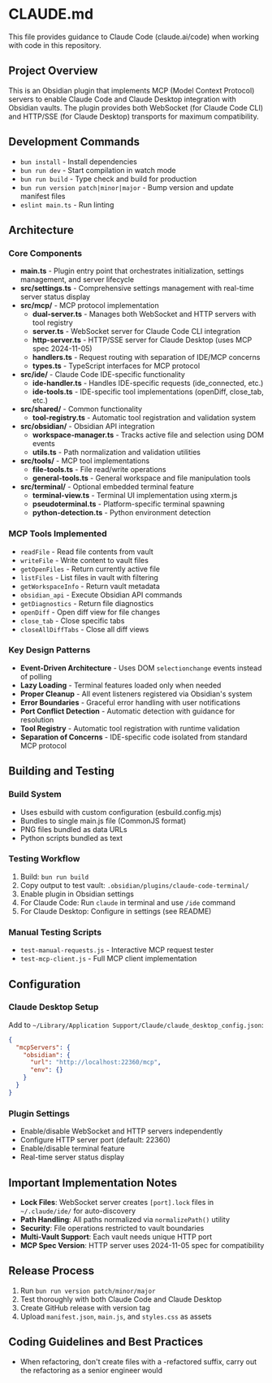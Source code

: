 # CLAUDE.md

This file provides guidance to Claude Code (claude.ai/code) when working with code in this repository.

## Project Overview

This is an Obsidian plugin that implements MCP (Model Context Protocol) servers to enable Claude Code and Claude Desktop integration with Obsidian vaults. The plugin provides both WebSocket (for Claude Code CLI) and HTTP/SSE (for Claude Desktop) transports for maximum compatibility.

## Development Commands

- `bun install` - Install dependencies
- `bun run dev` - Start compilation in watch mode
- `bun run build` - Type check and build for production  
- `bun run version patch|minor|major` - Bump version and update manifest files
- `eslint main.ts` - Run linting

## Architecture

### Core Components

- **main.ts** - Plugin entry point that orchestrates initialization, settings management, and server lifecycle
- **src/settings.ts** - Comprehensive settings management with real-time server status display
- **src/mcp/** - MCP protocol implementation
  - **dual-server.ts** - Manages both WebSocket and HTTP servers with tool registry
  - **server.ts** - WebSocket server for Claude Code CLI integration
  - **http-server.ts** - HTTP/SSE server for Claude Desktop (uses MCP spec 2024-11-05)
  - **handlers.ts** - Request routing with separation of IDE/MCP concerns
  - **types.ts** - TypeScript interfaces for MCP protocol
- **src/ide/** - Claude Code IDE-specific functionality
  - **ide-handler.ts** - Handles IDE-specific requests (ide_connected, etc.)
  - **ide-tools.ts** - IDE-specific tool implementations (openDiff, close_tab, etc.)
- **src/shared/** - Common functionality
  - **tool-registry.ts** - Automatic tool registration and validation system
- **src/obsidian/** - Obsidian API integration
  - **workspace-manager.ts** - Tracks active file and selection using DOM events
  - **utils.ts** - Path normalization and validation utilities
- **src/tools/** - MCP tool implementations
  - **file-tools.ts** - File read/write operations
  - **general-tools.ts** - General workspace and file manipulation tools
- **src/terminal/** - Optional embedded terminal feature
  - **terminal-view.ts** - Terminal UI implementation using xterm.js
  - **pseudoterminal.ts** - Platform-specific terminal spawning
  - **python-detection.ts** - Python environment detection

### MCP Tools Implemented

- `readFile` - Read file contents from vault
- `writeFile` - Write content to vault files
- `getOpenFiles` - Return currently active file
- `listFiles` - List files in vault with filtering
- `getWorkspaceInfo` - Return vault metadata
- `obsidian_api` - Execute Obsidian API commands
- `getDiagnostics` - Return file diagnostics
- `openDiff` - Open diff view for file changes
- `close_tab` - Close specific tabs
- `closeAllDiffTabs` - Close all diff views

### Key Design Patterns

- **Event-Driven Architecture** - Uses DOM `selectionchange` events instead of polling
- **Lazy Loading** - Terminal features loaded only when needed
- **Proper Cleanup** - All event listeners registered via Obsidian's system
- **Error Boundaries** - Graceful error handling with user notifications
- **Port Conflict Detection** - Automatic detection with guidance for resolution
- **Tool Registry** - Automatic tool registration with runtime validation
- **Separation of Concerns** - IDE-specific code isolated from standard MCP protocol

## Building and Testing

### Build System
- Uses esbuild with custom configuration (esbuild.config.mjs)
- Bundles to single main.js file (CommonJS format)
- PNG files bundled as data URLs
- Python scripts bundled as text

### Testing Workflow
1. Build: `bun run build`
2. Copy output to test vault: `.obsidian/plugins/claude-code-terminal/`
3. Enable plugin in Obsidian settings
4. For Claude Code: Run `claude` in terminal and use `/ide` command
5. For Claude Desktop: Configure in settings (see README)

### Manual Testing Scripts
- `test-manual-requests.js` - Interactive MCP request tester
- `test-mcp-client.js` - Full MCP client implementation

## Configuration

### Claude Desktop Setup
Add to `~/Library/Application Support/Claude/claude_desktop_config.json`:
```json
{
  "mcpServers": {
    "obsidian": {
      "url": "http://localhost:22360/mcp",
      "env": {}
    }
  }
}
```

### Plugin Settings
- Enable/disable WebSocket and HTTP servers independently
- Configure HTTP server port (default: 22360)
- Enable/disable terminal feature
- Real-time server status display

## Important Implementation Notes

- **Lock Files**: WebSocket server creates `[port].lock` files in `~/.claude/ide/` for auto-discovery
- **Path Handling**: All paths normalized via `normalizePath()` utility
- **Security**: File operations restricted to vault boundaries
- **Multi-Vault Support**: Each vault needs unique HTTP port
- **MCP Spec Version**: HTTP server uses 2024-11-05 spec for compatibility

## Release Process

1. Run `bun run version patch/minor/major`
2. Test thoroughly with both Claude Code and Claude Desktop
3. Create GitHub release with version tag
4. Upload `manifest.json`, `main.js`, and `styles.css` as assets

## Coding Guidelines and Best Practices

- When refactoring, don't create files with a -refactored suffix, carry out the refactoring as a senior engineer would